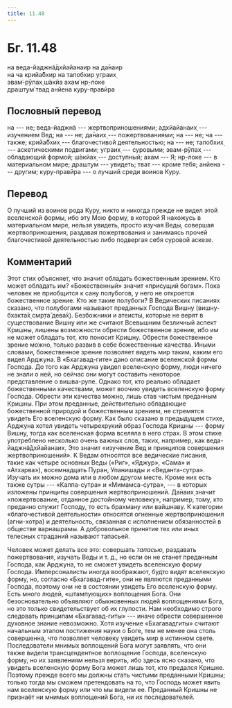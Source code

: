 ```yaml
---
title: 11.48
---
```


# Бг. 11.48
на веда-йаджн̃а̄дхйайанаир на да̄наир<br/>
на ча крийа̄бхир на тапобхир уграих̣<br/>
эвам̇-рӯпах̣ ш́акйа ахам̇ нр̣-локе<br/>
драшт̣ум̇ твад анйена куру-правӣра
## Пословный перевод

на --- не; веда-йаджн̃а --- жертвоприношениями; адхйайанаих̣ --- изучением
Вед; на --- не; да̄наих̣ --- пожертвованиями; на --- не; ча --- также;
крийа̄бхих̣ --- благочестивой деятельностью; на --- не; тапобхих̣ ---
аскетическими подвигами; уграих̣ --- суровыми; эвам-рӯпах̣ --- обладающий
формой; ш́акйах̣ --- доступный; ахам --- Я; нр̣-локе --- в материальном
мире; драшт̣ум --- увидеть; тват --- кроме тебя; анйена --- другим;
куру-правӣра --- о лучший среди воинов Куру.

## Перевод

О лучший из воинов рода Куру, никто и никогда прежде не видел этой
вселенской формы, ибо эту Мою форму, в которой Я нахожусь в материальном
мире, нельзя увидеть, просто изучая Веды, совершая жертвоприношения,
раздавая пожертвования и занимаясь прочей благочестивой деятельностью
либо подвергая себя суровой аскезе.

## Комментарий

Этот стих объясняет, что значит обладать божественным зрением. Кто может
обладать им? «Божественный» значит «присущий богам». Пока человек не
приобщится к сану полубогов, у него не откроется божественное зрение.
Кто же такие полубоги? В Ведических писаниях сказано, что полубогами
называют преданных Господа Вишну (вишн̣у-бхакта̄х̣ смр̣та̄ дева̄х̣). Безбожники
и атеисты, которые не верят в существование Вишну или же считают
Всевышним безличный аспект Кришны, лишены возможности обрести
божественное зрение, ибо им не может обладать тот, кто поносит Кришну.
Обрести божественное зрение можно, только развив в себе божественные
качества. Иными словами, божественное зрение позволяет видеть мир таким,
каким его видел Арджуна. В «Бхагавад-гите» дано описание вселенской
формы Господа. До того как Арджуна увидел вселенскую форму, люди ничего
не знали о ней, но сейчас они могут составить некоторое представление о
вишва-рупе. Однако тот, кто реально обладает божественными качествами,
может воочию увидеть вселенскую форму Господа. Обрести эти качества
можно, лишь став чистым преданным Кришны. При этом преданные,
действительно обладающие божественной природой и божественным зрением,
не стремятся увидеть Его вселенскую форму. Как было сказано в предыдущем
стихе, Арджуна хотел увидеть четырехрукий образ Господа Кришны --- форму
Вишну, тогда как вселенская форма вселяла в него страх. В этом стихе
употреблено несколько очень важных слов, таких, например, как
веда-йаджн̃а̄дхйайанаих̣. Это значит «изучение Вед и принципов совершения
жертвоприношений». К Ведам относятся все ведические писания, такие как
четыре основных Веды («Риг», «Яджур», «Сама» и «Атхарва»), восемнадцать
Пуран, Упанишады и «Веданта-сутра». Изучать их можно дома или в любом
другом месте. Кроме них есть также сутры --- «Калпа-сутра» и
«Мимамса-сутра», --- в которых изложены принципы совершения
жертвоприношений. Да̄наих̣ значит «пожертвование, отданное достойному
человеку», например, тому, кто преданно служит Господу, то есть брахману
или вайшнаву. К категории «благочестивой деятельности» относятся
огненные жертвоприношения (агни-хотра) и деятельность, связанная с
исполнением обязанностей в обществе варнашрамы. А добровольное принятие
тех или иных телесных страданий называют тапасьей.

Человек может делать все это: совершать *тапасью,* раздавать
пожертвования, изучать Веды и т. д., но если он не станет преданным
Господа, как Арджуна, то не сможет увидеть вселенскую форму Господа.
Имперсоналисты иногда воображают, будто видят вселенскую форму, но,
согласно «Бхагавад-гите», они не являются преданными Господа, поэтому
они не в состоянии увидеть Его вселенскую форму. Есть много людей,
«штампующих» воплощения Бога. Они безосновательно объявляют обыкновенных
людей воплощениями Бога, но это только свидетельствует об их глупости.
Нам необходимо строго следовать принципам «Бхагавад-гиты» --- иначе
обрести совершенное духовное знание невозможно. Хотя изучение
«Бхагавадгиты» считают начальным этапом постижения науки о Боге, тем не
менее она столь совершенна, что позволяет человеку увидеть мир в
истинном свете. Последователи мнимых воплощений Бога могут заявлять, что
они также видели трансцендентное воплощение Господа, вселенскую форму,
но их заявлениям нельзя верить, ибо здесь ясно сказано, что увидеть
вселенскую форму Бога может лишь тот, кто предался Кришне. Поэтому
прежде всего мы должны стать чистыми преданными Кришны; только тогда мы
сможем претендовать на то, что Господь может явить нам вселенскую форму
или что мы видели ее. Преданный Кришны не признаёт ни мнимых воплощений
Бога, ни их последователей.
